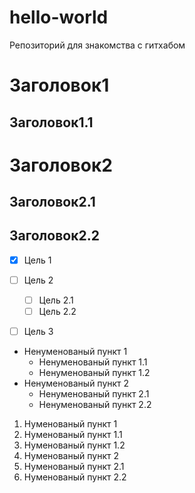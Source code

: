 hello-world
===========

Репозиторий для знакомства с гитхабом

# Заголовок1
## Заголовок1.1
# Заголовок2
## Заголовок2.1
## Заголовок2.2

- [x] Цель 1
- [ ] Цель 2
  - [ ] Цель 2.1
  - [ ] Цель 2.2
- [ ] Цель 3


- Ненуменованый пункт 1
  - Ненуменованый пункт 1.1
  - Ненуменованый пункт 1.2
- Ненуменованый пункт 2
  - Ненуменованый пункт 2.1
  - Ненуменованый пункт 2.2

1. Нуменованый пункт 1
  1.  Нуменованый пункт 1.1
  2.  Нуменованый пункт 1.2
2. Нуменованый пункт 2
  1. Нуменованый пункт 2.1
  2. Нуменованый пункт 2.2
